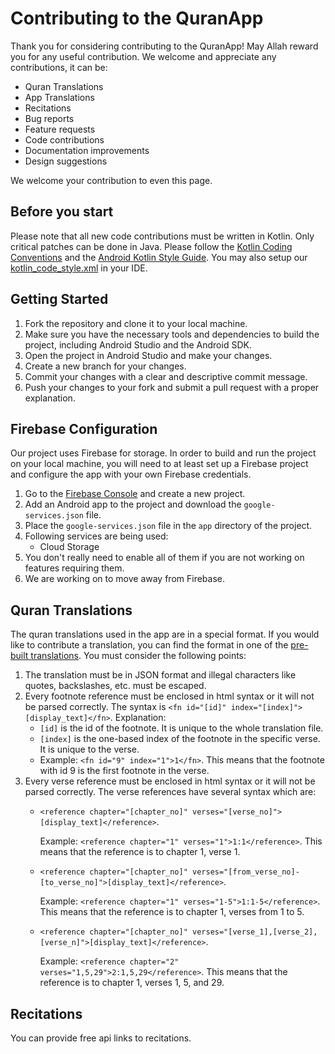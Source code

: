 # Contributing to the QuranApp

Thank you for considering contributing to the QuranApp! May Allah reward you for any useful contribution. We welcome and appreciate any contributions, it can be:

- Quran Translations
- App Translations
- Recitations
- Bug reports
- Feature requests
- Code contributions
- Documentation improvements
- Design suggestions

We welcome your contribution to even this page.

## Before you start
Please note that all new code contributions must be written in Kotlin. Only critical patches can be done in Java. Please follow the [Kotlin Coding Conventions](https://kotlinlang.org/docs/reference/coding-conventions.html) and the [Android Kotlin Style Guide](https://developer.android.com/kotlin/style-guide). You may also setup our [kotlin_code_style.xml](https://github.com/AlfaazPlus/QuranApp/blob/master/kotlin_code_style.xml) in your IDE.

## Getting Started
1. Fork the repository and clone it to your local machine. 
2. Make sure you have the necessary tools and dependencies to build the project, including Android Studio and the Android SDK. 
3. Open the project in Android Studio and make your changes.
4. Create a new branch for your changes. 
5. Commit your changes with a clear and descriptive commit message. 
6. Push your changes to your fork and submit a pull request with a proper explanation.

## Firebase Configuration
Our project uses Firebase for storage. In order to build and run the project on your local machine, you will need to at least set up a Firebase project and configure the app with your own Firebase credentials.
1. Go to the [Firebase Console](https://console.firebase.google.com/) and create a new project. 
2. Add an Android app to the project and download the `google-services.json` file. 
3. Place the `google-services.json` file in the `app` directory of the project. 
4. Following services are being used:
   - Cloud Storage
5. You don't really need to enable all of them if you are not working on features requiring them.
6. We are working on to move away from Firebase.

## Quran Translations
The quran translations used in the app are in a special format. If you would like to contribute a translation, you can find the format in one of the [pre-built translations](https://github.com/AlfaazPlus/QuranApp/tree/master/app/src/main/assets/prebuilt_translations). You must consider the following points:
1. The translation must be in JSON format and illegal characters like quotes, backslashes, etc. must be escaped.
2. Every footnote reference must be enclosed in html syntax or it will not be parsed correctly. The syntax is `<fn id="[id]" index="[index]">[display_text]</fn>`. Explanation:
    - `[id]` is the id of the footnote. It is unique to the whole translation file.
    - `[index]` is the one-based index of the footnote in the specific verse. It is unique to the verse.
    - Example: `<fn id="9" index="1">1</fn>`. This means that the footnote with id 9 is the first footnote in the verse.
3. Every verse reference must be enclosed in html syntax or it will not be parsed correctly. The verse references have several syntax which are:
    - `<reference chapter="[chapter_no]" verses="[verse_no]">[display_text]</reference>`.
    
       Example: `<reference chapter="1" verses="1">1:1</reference>`. This means that the reference is to chapter 1, verse 1.
   
    - `<reference chapter="[chapter_no]" verses="[from_verse_no]-[to_verse_no]">[display_text]</reference>`.
    
       Example: `<reference chapter="1" verses="1-5">1:1-5</reference>`. This means that the reference is to chapter 1, verses from 1 to 5.
    - `<reference chapter="[chapter_no]" verses="[verse_1],[verse_2],[verse_n]">[display_text]</reference>`.
    
       Example: `<reference chapter="2" verses="1,5,29">2:1,5,29</reference>`. This means that the reference is to chapter 1, verses 1, 5, and 29.

## Recitations
You can provide free api links to recitations.
